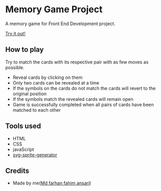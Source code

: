 # Memory Game Project

A memory game for Front End Development project.

[Try it out!](https://farhan11111.github.io/JS-Mini-Project---1---JavaScript-Mini-Project---a22s6yaq76b4/)

## How to play

Try to match the cards with its respective pair with as few moves as possible.

- Reveal cards by clicking on them
- Only two cards can be revealed at a time
- If the symbols on the cards do not match the cards will revert to the original position
- If the symbols match the revealed cards will remain open
- Game is successfully completed when all pairs of cards have been matched to each other

## Tools used

- HTML
- CSS
- javaScript
- [svg-sprite-generator](https://github.com/frexy/svg-sprite-generator)

## Credits

- Made by me([Md farhan fahim ansari](https://github.com/farhan11111))
